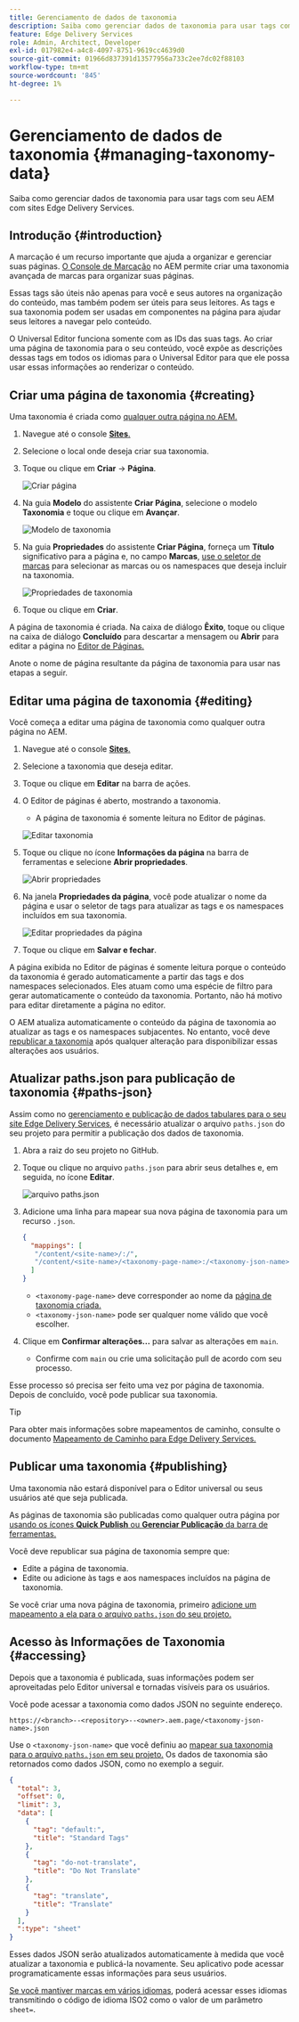 ```yaml
---
title: Gerenciamento de dados de taxonomia
description: Saiba como gerenciar dados de taxonomia para usar tags com seu AEM com sites Edge Delivery Services.
feature: Edge Delivery Services
role: Admin, Architect, Developer
exl-id: 017982e4-a4c8-4097-8751-9619cc4639d0
source-git-commit: 01966d837391d13577956a733c2ee7dc02f88103
workflow-type: tm+mt
source-wordcount: '845'
ht-degree: 1%

---
```


# Gerenciamento de dados de taxonomia {#managing-taxonomy-data}

Saiba como gerenciar dados de taxonomia para usar tags com seu AEM com sites Edge Delivery Services.

## Introdução {#introduction}

A marcação é um recurso importante que ajuda a organizar e gerenciar suas páginas. [O Console de Marcação](/help/sites-cloud/administering/tags.md#tagging-console) no AEM permite criar uma taxonomia avançada de marcas para organizar suas páginas.

Essas tags são úteis não apenas para você e seus autores na organização do conteúdo, mas também podem ser úteis para seus leitores. As tags e sua taxonomia podem ser usadas em componentes na página para ajudar seus leitores a navegar pelo conteúdo.

O Universal Editor funciona somente com as IDs das suas tags. Ao criar uma página de taxonomia para o seu conteúdo, você expõe as descrições dessas tags em todos os idiomas para o Universal Editor para que ele possa usar essas informações ao renderizar o conteúdo.

## Criar uma página de taxonomia {#creating}

Uma taxonomia é criada como [qualquer outra página no AEM.](/help/sites-cloud/authoring/sites-console/creating-pages.md)

1. Navegue até o console [**Sites**.](/help/sites-cloud/authoring/sites-console/introduction.md)

1. Selecione o local onde deseja criar sua taxonomia.

1. Toque ou clique em **Criar** -> **Página**.

   ![Criar página](assets/taxonomy/create-page.png)

1. Na guia **Modelo** do assistente **Criar Página**, selecione o modelo **Taxonomia** e toque ou clique em **Avançar**.

   ![Modelo de taxonomia](assets/taxonomy/taxonomy-template.png)

1. Na guia **Propriedades** do assistente **Criar Página**, forneça um **Título** significativo para a página e, no campo **Marcas**, [use o seletor de marcas](/help/sites-cloud/authoring/sites-console/tags.md) para selecionar as marcas ou os namespaces que deseja incluir na taxonomia.

   ![Propriedades de taxonomia](assets/taxonomy/create-page-wizard-properties.png)

1. Toque ou clique em **Criar**.

A página de taxonomia é criada. Na caixa de diálogo **Êxito**, toque ou clique na caixa de diálogo **Concluído** para descartar a mensagem ou **Abrir** para editar a página no [Editor de Páginas.](/help/sites-cloud/authoring/page-editor/introduction.md)

Anote o nome de página resultante da página de taxonomia para usar nas etapas a seguir.

## Editar uma página de taxonomia {#editing}

Você começa a editar uma página de taxonomia como qualquer outra página no AEM.

1. Navegue até o console [**Sites**.](/help/sites-cloud/authoring/sites-console/introduction.md)

1. Selecione a taxonomia que deseja editar.

1. Toque ou clique em **Editar** na barra de ações.

1. O Editor de páginas é aberto, mostrando a taxonomia.

   * A página de taxonomia é somente leitura no Editor de páginas.

   ![Editar taxonomia](assets/taxonomy/edit-page.png)

1. Toque ou clique no ícone **Informações da página** na barra de ferramentas e selecione **Abrir propriedades**.

   ![Abrir propriedades](assets/taxonomy/open-properties.png)

1. Na janela **Propriedades da página**, você pode atualizar o nome da página e usar o seletor de tags para atualizar as tags e os namespaces incluídos em sua taxonomia.

   ![Editar propriedades da página](assets/taxonomy/edit-properties.png)

1. Toque ou clique em **Salvar e fechar**.

A página exibida no Editor de páginas é somente leitura porque o conteúdo da taxonomia é gerado automaticamente a partir das tags e dos namespaces selecionados. Eles atuam como uma espécie de filtro para gerar automaticamente o conteúdo da taxonomia. Portanto, não há motivo para editar diretamente a página no editor.

O AEM atualiza automaticamente o conteúdo da página de taxonomia ao atualizar as tags e os namespaces subjacentes. No entanto, você deve [republicar a taxonomia](#publishing) após qualquer alteração para disponibilizar essas alterações aos usuários.

## Atualizar paths.json para publicação de taxonomia {#paths-json}

Assim como no [gerenciamento e publicação de dados tabulares para o seu site Edge Delivery Services](/help/edge/wysiwyg-authoring/tabular-data.md), é necessário atualizar o arquivo `paths.json` do seu projeto para permitir a publicação dos dados de taxonomia.

1. Abra a raiz do seu projeto no GitHub.

1. Toque ou clique no arquivo `paths.json` para abrir seus detalhes e, em seguida, no ícone **Editar**.

   ![arquivo paths.json](assets/taxonomy/paths-json.png)

1. Adicione uma linha para mapear sua nova página de taxonomia para um recurso `.json`.

   ```json
   {
     "mappings": [
      "/content/<site-name>/:/",
      "/content/<site-name>/<taxonomy-page-name>:/<taxonomy-json-name>.json"
     ]
   }
   ```

   * `<taxonomy-page-name>` deve corresponder ao nome da [página de taxonomia criada.](#creating)
   * `<taxonomy-json-name>` pode ser qualquer nome válido que você escolher.

1. Clique em **Confirmar alterações...** para salvar as alterações em `main`.

   * Confirme com `main` ou crie uma solicitação pull de acordo com seu processo.

Esse processo só precisa ser feito uma vez por página de taxonomia. Depois de concluído, você pode publicar sua taxonomia.

>[!TIP]
>
>Para obter mais informações sobre mapeamentos de caminho, consulte o documento [Mapeamento de Caminho para Edge Delivery Services.](/help/edge/wysiwyg-authoring/path-mapping.md)

## Publicar uma taxonomia {#publishing}

Uma taxonomia não estará disponível para o Editor universal ou seus usuários até que seja publicada.

As páginas de taxonomia são publicadas como qualquer outra página por [usando os ícones **Quick Publish** ou **Gerenciar Publicação** da barra de ferramentas.](/help/sites-cloud/authoring/sites-console/publishing-pages.md)

Você deve republicar sua página de taxonomia sempre que:

* Edite a página de taxonomia.
* Edite ou adicione às tags e aos namespaces incluídos na página de taxonomia.

Se você criar uma nova página de taxonomia, primeiro [adicione um mapeamento a ela para o arquivo `paths.json` do seu projeto.](#paths-json)

## Acesso às Informações de Taxonomia {#accessing}

Depois que a taxonomia é publicada, suas informações podem ser aproveitadas pelo Editor universal e tornadas visíveis para os usuários.

Você pode acessar a taxonomia como dados JSON no seguinte endereço.

`https://<branch>--<repository>--<owner>.aem.page/<taxonomy-json-name>.json`

Use o `<taxonomy-json-name>` que você definiu ao [ mapear sua taxonomia para o arquivo `paths.json` em seu projeto.](#paths-json) Os dados de taxonomia são retornados como dados JSON, como no exemplo a seguir.

```json
{
  "total": 3,
  "offset": 0,
  "limit": 3,
  "data": [
    {
      "tag": "default:",
      "title": "Standard Tags"
    },
    {
      "tag": "do-not-translate",
      "title": "Do Not Translate"
    },
    {
      "tag": "translate",
      "title": "Translate"
    }
  ],
  ":type": "sheet"
}
```

Esses dados JSON serão atualizados automaticamente à medida que você atualizar a taxonomia e publicá-la novamente. Seu aplicativo pode acessar programaticamente essas informações para seus usuários.

[Se você mantiver marcas em vários idiomas](/help/sites-cloud/administering/tags.md#managing-tags-in-different-languages), poderá acessar esses idiomas transmitindo o código de idioma ISO2 como o valor de um parâmetro `sheet=`.
